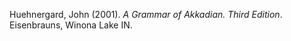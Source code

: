 ---
---

Huehnergard, John (2001). *A Grammar of Akkadian. Third Edition*. Eisenbrauns, Winona Lake IN.
